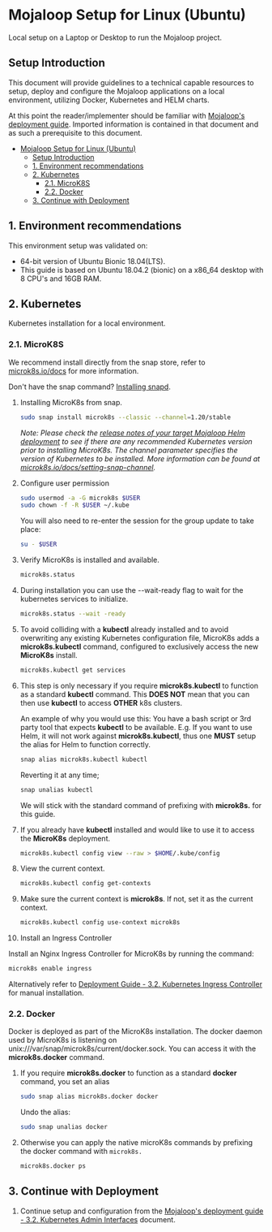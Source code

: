 # Mojaloop Setup for Linux (Ubuntu)

Local setup on a Laptop or Desktop to run the Mojaloop project.

## Setup Introduction

This document will provide guidelines to a technical capable resources to setup, deploy and configure the Mojaloop applications on a local environment, utilizing Docker, Kubernetes and HELM charts.

At this point the reader/implementer should be familiar with [Mojaloop's deployment guide](./README.md). Imported information is contained in that document and as such a prerequisite to this document.

- [Mojaloop Setup for Linux (Ubuntu)](#mojaloop-setup-for-linux-ubuntu)
  - [Setup Introduction](#setup-introduction)
  - [1. Environment recommendations](#1-environment-recommendations)
  - [2. Kubernetes](#2-kubernetes)
    - [2.1. MicroK8S](#21-microk8s)
    - [2.2. Docker](#22-docker)
  - [3. Continue with Deployment](#3-continue-with-deployment)

## 1. Environment recommendations

This environment setup was validated on:

- 64-bit version of Ubuntu Bionic 18.04(LTS).
- This guide is based on Ubuntu 18.04.2 (bionic) on a x86_64 desktop with 8 CPU's and 16GB RAM.

## 2. Kubernetes

Kubernetes installation for a local environment.

### 2.1. MicroK8S

We recommend install directly from the snap store, refer to [microk8s.io/docs](https://microk8s.io/docs) for more information.

Don't have the snap command? [Installing snapd](https://snapcraft.io/docs/installing-snapd).

1. Installing MicroK8s from snap.

   ```bash
   sudo snap install microk8s --classic --channel=1.20/stable
   ```

   _Note: Please check the [release notes of your target Mojaloop Helm deployment](https://github.com/mojaloop/helm/releases) to see if there are any recommended Kubernetes version prior to installing MicroK8s. The channel parameter specifies the version of Kubernetes to be installed. More information can be found at [microk8s.io/docs/setting-snap-channel](https://microk8s.io/docs/setting-snap-channel)._

2. Configure user permission

   ```bash
   sudo usermod -a -G microk8s $USER
   sudo chown -f -R $USER ~/.kube
   ```

   You will also need to re-enter the session for the group update to take place:

   ```bash
   su - $USER
   ```

3. Verify MicroK8s is installed and available.

   ```bash
   microk8s.status
   ```

4. During installation you can use the --wait-ready flag to wait for the kubernetes services to initialize.

   ```bash
   microk8s.status --wait -ready
   ```

5. To avoid colliding with a **kubectl** already installed and to avoid overwriting any existing Kubernetes configuration file, MicroK8s adds a **microk8s.kubectl** command, configured to exclusively access the new **MicroK8s** install.

   ```bash
   microk8s.kubectl get services
   ```

6. This step is only necessary if you require **microk8s.kubectl** to function as a standard **kubectl** command. This **DOES NOT** mean that you can then use **kubectl** to access **OTHER** k8s clusters.

   An example of why you would use this: You have a bash script or 3rd party tool that expects **kubectl** to be available. E.g. If you want to use Helm, it will not work against **microk8s.kubectl**, thus one **MUST** setup the alias for Helm to function correctly.

   ```bash
   snap alias microk8s.kubectl kubectl
   ```

   Reverting it at any time;

   ```bash
   snap unalias kubectl
   ```

   We will stick with the standard command of prefixing with **microk8s.** for this guide.

7. If you already have **kubectl** installed and would like to use it to access the **MicroK8s** deployment.

   ```bash
   microk8s.kubectl config view --raw > $HOME/.kube/config
   ```

8. View the current context.

   ```bash
   microk8s.kubectl config get-contexts
   ```

9. Make sure the current context is **microk8s**. If not, set it as the current context.

   ```bash
   microk8s.kubectl config use-context microk8s
   ```

10. Install an Ingress Controller

   Install an Nginx Ingress Controller for MicroK8s by running the command:

   ```bash
   microk8s enable ingress
   ```

   Alternatively refer to [Deployment Guide - 3.2. Kubernetes Ingress Controller](./README.md#32-kubernetes-ingress-controller) for manual installation.

### 2.2. Docker

Docker is deployed as part of the MicroK8s installation. The docker daemon used by MicroK8s is listening on unix:///var/snap/microk8s/current/docker.sock. You can access it with the **microk8s.docker** command.

1. If you require **microk8s.docker** to function as a standard **docker** command, you set an alias

   ```bash
   sudo snap alias microk8s.docker docker
   ```

   Undo the alias:

   ```bash
   sudo snap unalias docker
   ```

2. Otherwise you can apply the native microK8s commands by prefixing the docker command with `microk8s.`

   ```bash
   microk8s.docker ps
   ```

## 3. Continue with Deployment

1. Continue setup and configuration from the [Mojaloop's deployment guide - 3.2. Kubernetes Admin Interfaces](./README.md#32-kubernetes-admin-interfaces) document.
